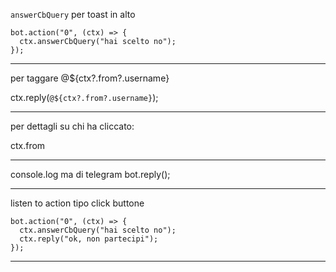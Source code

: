 `answerCbQuery` per toast in alto

    bot.action("0", (ctx) => {
      ctx.answerCbQuery("hai scelto no");
    });

-----

per taggare @${ctx?.from?.username}

ctx.reply(`@${ctx?.from?.username}`);

------

per dettagli su chi ha cliccato:

ctx.from

-----

console.log ma di telegram bot.reply();

-----

listen to action tipo click buttone

    bot.action("0", (ctx) => {
      ctx.answerCbQuery("hai scelto no");
      ctx.reply("ok, non partecipi");
    });

-----